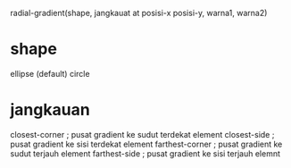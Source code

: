 radial-gradient(shape, jangkauat at posisi-x posisi-y, warna1, warna2)

# shape
ellipse (default)
circle

# jangkauan
closest-corner      ; pusat gradient ke sudut terdekat element
closest-side        ; pusat gradient ke sisi terdekat element
farthest-corner     ; pusat gradient ke sudut terjauh element
farthest-side       ; pusat gradient ke sisi terjauh elemnt

